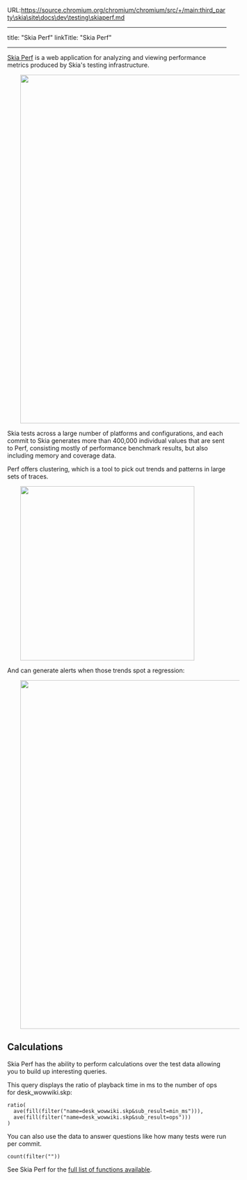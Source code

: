 URL:https://source.chromium.org/chromium/chromium/src/+/main:third_party\skia\site\docs\dev\testing\skiaperf.md

---
title: "Skia Perf"
linkTitle: "Skia Perf"

---


[Skia Perf](https://perf.skia.org) is a web application for analyzing and
viewing performance metrics produced by Skia's testing infrastructure.

<img src=../Perf.png style="margin-left:30px" align="left" width="800"/> <br clear="left">

Skia tests across a large number of platforms and configurations, and each
commit to Skia generates more than 400,000 individual values that are sent to
Perf, consisting mostly of performance benchmark results, but also including
memory and coverage data.

Perf offers clustering, which is a tool to pick out trends and patterns in large sets of traces.

<img src=../Cluster.png style="margin-left:30px" align="left" width="400"/> <br clear="left">

And can generate alerts when those trends spot a regression:

<img src=../Regression.png style="margin-left:30px" align="left" width="800"/> <br clear="left">


## Calculations

Skia Perf has the ability to perform calculations over the test data
allowing you to build up interesting queries.

This query displays the ratio of playback time in ms to the number of ops for desk\_wowwiki.skp:

    ratio(
      ave(fill(filter("name=desk_wowwiki.skp&sub_result=min_ms"))),
      ave(fill(filter("name=desk_wowwiki.skp&sub_result=ops")))
    )

You can also use the data to answer questions like how many tests were run per commit.

    count(filter(""))

See Skia Perf for the [full list of functions available](https://perf.skia.org/help/).

